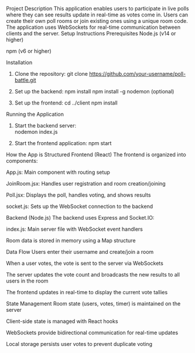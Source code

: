 Project Description
This application enables users to participate in live polls where they can see results update in real-time as votes come in. Users can create their own poll rooms or join existing ones using a unique room code. The application uses WebSockets for real-time communication between clients and the server.
Setup Instructions
Prerequisites
Node.js (v14 or higher)

npm (v6 or higher)

Installation
1. Clone the repository:
    git clone https://github.com/your-username/poll-battle.git
    

2. Set up the backend:
    npm install
    npm install -g nodemon (optional)

3. Set up the frontend:
    cd ../client
    npm install

Running the Application
1. Start the backend server:    
    nodemon index.js

2. Start the frontend application:
    npm start

How the App is Structured
Frontend (React)
The frontend is organized into components:

App.js: Main component with routing setup

JoinRoom.jsx: Handles user registration and room creation/joining

Poll.jsx: Displays the poll, handles voting, and shows results

socket.js: Sets up the WebSocket connection to the backend

Backend (Node.js)
The backend uses Express and Socket.IO:

index.js: Main server file with WebSocket event handlers

Room data is stored in memory using a Map structure

Data Flow
Users enter their username and create/join a room

When a user votes, the vote is sent to the server via WebSockets

The server updates the vote count and broadcasts the new results to all users in the room

The frontend updates in real-time to display the current vote tallies

State Management
Room state (users, votes, timer) is maintained on the server

Client-side state is managed with React hooks

WebSockets provide bidirectional communication for real-time updates

Local storage persists user votes to prevent duplicate voting    
    

    
    
